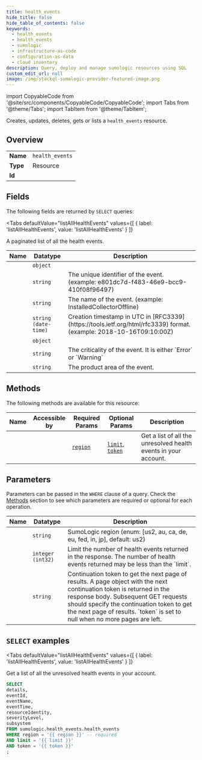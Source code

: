 ```yaml
--- 
title: health_events
hide_title: false
hide_table_of_contents: false
keywords:
  - health_events
  - health_events
  - sumologic
  - infrastructure-as-code
  - configuration-as-data
  - cloud inventory
description: Query, deploy and manage sumologic resources using SQL
custom_edit_url: null
image: /img/stackql-sumologic-provider-featured-image.png
---
```


import CopyableCode from '@site/src/components/CopyableCode/CopyableCode';
import Tabs from '@theme/Tabs';
import TabItem from '@theme/TabItem';

Creates, updates, deletes, gets or lists a <code>health_events</code> resource.

## Overview
<table><tbody>
<tr><td><b>Name</b></td><td><code>health_events</code></td></tr>
<tr><td><b>Type</b></td><td>Resource</td></tr>
<tr><td><b>Id</b></td><td><CopyableCode code="sumologic.health_events.health_events" /></td></tr>
</tbody></table>

## Fields

The following fields are returned by `SELECT` queries:

<Tabs
    defaultValue="listAllHealthEvents"
    values={[
        { label: 'listAllHealthEvents', value: 'listAllHealthEvents' }
    ]}
>
<TabItem value="listAllHealthEvents">

A paginated list of all the health events.

<table>
<thead>
    <tr>
    <th>Name</th>
    <th>Datatype</th>
    <th>Description</th>
    </tr>
</thead>
<tbody>
<tr>
    <td><CopyableCode code="details" /></td>
    <td><code>object</code></td>
    <td></td>
</tr>
<tr>
    <td><CopyableCode code="eventId" /></td>
    <td><code>string</code></td>
    <td>The unique identifier of the event. (example: e801dc7d-f483-46e9-bcc9-410f08f96497)</td>
</tr>
<tr>
    <td><CopyableCode code="eventName" /></td>
    <td><code>string</code></td>
    <td>The name of the event. (example: InstalledCollectorOffline)</td>
</tr>
<tr>
    <td><CopyableCode code="eventTime" /></td>
    <td><code>string (date-time)</code></td>
    <td>Creation timestamp in UTC in [RFC3339](https://tools.ietf.org/html/rfc3339) format. (example: 2018-10-16T09:10:00Z)</td>
</tr>
<tr>
    <td><CopyableCode code="resourceIdentity" /></td>
    <td><code>object</code></td>
    <td></td>
</tr>
<tr>
    <td><CopyableCode code="severityLevel" /></td>
    <td><code>string</code></td>
    <td>The criticality of the event. It is either `Error` or `Warning`</td>
</tr>
<tr>
    <td><CopyableCode code="subsystem" /></td>
    <td><code>string</code></td>
    <td>The product area of the event.</td>
</tr>
</tbody>
</table>
</TabItem>
</Tabs>

## Methods

The following methods are available for this resource:

<table>
<thead>
    <tr>
    <th>Name</th>
    <th>Accessible by</th>
    <th>Required Params</th>
    <th>Optional Params</th>
    <th>Description</th>
    </tr>
</thead>
<tbody>
<tr>
    <td><a href="#listAllHealthEvents"><CopyableCode code="listAllHealthEvents" /></a></td>
    <td><CopyableCode code="select" /></td>
    <td><a href="#parameter-region"><code>region</code></a></td>
    <td><a href="#parameter-limit"><code>limit</code></a>, <a href="#parameter-token"><code>token</code></a></td>
    <td>Get a list of all the unresolved health events in your account.</td>
</tr>
</tbody>
</table>

## Parameters

Parameters can be passed in the `WHERE` clause of a query. Check the [Methods](#methods) section to see which parameters are required or optional for each operation.

<table>
<thead>
    <tr>
    <th>Name</th>
    <th>Datatype</th>
    <th>Description</th>
    </tr>
</thead>
<tbody>
<tr id="parameter-region">
    <td><CopyableCode code="region" /></td>
    <td><code>string</code></td>
    <td>SumoLogic region (enum: [us2, au, ca, de, eu, fed, in, jp], default: us2)</td>
</tr>
<tr id="parameter-limit">
    <td><CopyableCode code="limit" /></td>
    <td><code>integer (int32)</code></td>
    <td>Limit the number of health events returned in the response. The number of health events returned may be less than the `limit`.</td>
</tr>
<tr id="parameter-token">
    <td><CopyableCode code="token" /></td>
    <td><code>string</code></td>
    <td>Continuation token to get the next page of results. A page object with the next continuation token is returned in the response body. Subsequent GET requests should specify the continuation token to get the next page of results. `token` is set to null when no more pages are left.</td>
</tr>
</tbody>
</table>

## `SELECT` examples

<Tabs
    defaultValue="listAllHealthEvents"
    values={[
        { label: 'listAllHealthEvents', value: 'listAllHealthEvents' }
    ]}
>
<TabItem value="listAllHealthEvents">

Get a list of all the unresolved health events in your account.

```sql
SELECT
details,
eventId,
eventName,
eventTime,
resourceIdentity,
severityLevel,
subsystem
FROM sumologic.health_events.health_events
WHERE region = '{{ region }}' -- required
AND limit = '{{ limit }}'
AND token = '{{ token }}'
;
```
</TabItem>
</Tabs>

